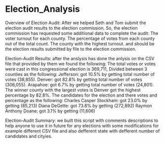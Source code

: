 # Election_Analysis
Overview of Election Audit:
    After we helped Seth and Tom submit the election audit results to the election commission. So, the election commission has requested some additional data to complete the audit:
        The voter turnout for each county.
        The percentage of votes from each county out of the total count.
        The county with the highest turnout.
    and should be the election results submitted by file to the election commission.

Election-Audit Results: after the anslysis has done the anlysis on the CSV file that provided by them we found the following:
    The total votes or votes were cast in this congressional election is 369,711, Divided between 3 counties as the following:
        Jefferson: got 10.5% by getting total number of votes (38,855).
        Denver: got 82.8% by getting total number of votes (306,055).
        Arapahoe: got 6.7% by getting total number of votes (24,801).
    The winner county with the largest votes is Denver got the highest percentage by 82.8%.
    The candidates for the election and there votes and percentage as the following:
        Charles Casper Stockham: got 23.0% by getting (85,213)
        Diana DeGette: got 73.8% by getting (272,892) 
        Raymon Anthony Doane: got 3.1% by getting (11,606)

Election-Audit Summary: we built this script with comments descriptions to help anyone to use it in future for any elections with some modifications for example different CSV file and also defferent state with defferent number of candidates and cityies.


